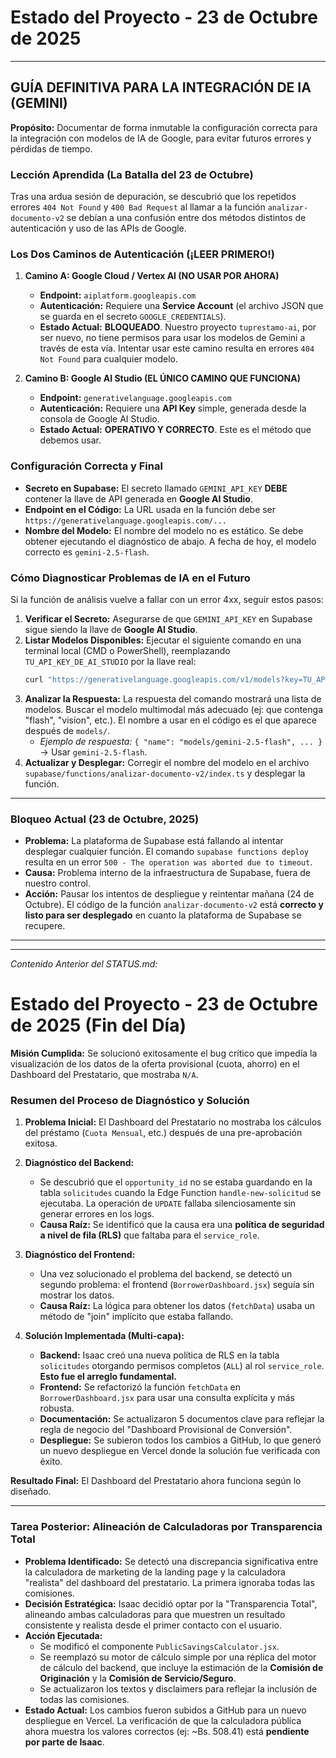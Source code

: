 # Estado del Proyecto - 23 de Octubre de 2025

---

## GUÍA DEFINITIVA PARA LA INTEGRACIÓN DE IA (GEMINI)

**Propósito:** Documentar de forma inmutable la configuración correcta para la integración con modelos de IA de Google, para evitar futuros errores y pérdidas de tiempo.

### Lección Aprendida (La Batalla del 23 de Octubre)

Tras una ardua sesión de depuración, se descubrió que los repetidos errores `404 Not Found` y `400 Bad Request` al llamar a la función `analizar-documento-v2` se debían a una confusión entre dos métodos distintos de autenticación y uso de las APIs de Google.

### Los Dos Caminos de Autenticación (¡LEER PRIMERO!)

1.  **Camino A: Google Cloud / Vertex AI (NO USAR POR AHORA)**
    *   **Endpoint:** `aiplatform.googleapis.com`
    *   **Autenticación:** Requiere una **Service Account** (el archivo JSON que se guarda en el secreto `GOOGLE_CREDENTIALS`).
    *   **Estado Actual:** **BLOQUEADO**. Nuestro proyecto `tuprestamo-ai`, por ser nuevo, no tiene permisos para usar los modelos de Gemini a través de esta vía. Intentar usar este camino resulta en errores `404 Not Found` para cualquier modelo.

2.  **Camino B: Google AI Studio (EL ÚNICO CAMINO QUE FUNCIONA)**
    *   **Endpoint:** `generativelanguage.googleapis.com`
    *   **Autenticación:** Requiere una **API Key** simple, generada desde la consola de Google AI Studio.
    *   **Estado Actual:** **OPERATIVO Y CORRECTO**. Este es el método que debemos usar.

### Configuración Correcta y Final

*   **Secreto en Supabase:** El secreto llamado `GEMINI_API_KEY` **DEBE** contener la llave de API generada en **Google AI Studio**.
*   **Endpoint en el Código:** La URL usada en la función debe ser `https://generativelanguage.googleapis.com/...`
*   **Nombre del Modelo:** El nombre del modelo no es estático. Se debe obtener ejecutando el diagnóstico de abajo. A fecha de hoy, el modelo correcto es `gemini-2.5-flash`.

### Cómo Diagnosticar Problemas de IA en el Futuro

Si la función de análisis vuelve a fallar con un error 4xx, seguir estos pasos:

1.  **Verificar el Secreto:** Asegurarse de que `GEMINI_API_KEY` en Supabase sigue siendo la llave de **Google AI Studio**.
2.  **Listar Modelos Disponibles:** Ejecutar el siguiente comando en una terminal local (CMD o PowerShell), reemplazando `TU_API_KEY_DE_AI_STUDIO` por la llave real:
    ```bash
    curl "https://generativelanguage.googleapis.com/v1/models?key=TU_API_KEY_DE_AI_STUDIO"
    ```
3.  **Analizar la Respuesta:** La respuesta del comando mostrará una lista de modelos. Buscar el modelo multimodal más adecuado (ej: que contenga "flash", "vision", etc.). El nombre a usar en el código es el que aparece después de `models/`.
    *   *Ejemplo de respuesta:* `{ "name": "models/gemini-2.5-flash", ... }` -> Usar `gemini-2.5-flash`.
4.  **Actualizar y Desplegar:** Corregir el nombre del modelo en el archivo `supabase/functions/analizar-documento-v2/index.ts` y desplegar la función.

---

### Bloqueo Actual (23 de Octubre, 2025)

*   **Problema:** La plataforma de Supabase está fallando al intentar desplegar cualquier función. El comando `supabase functions deploy` resulta en un error `500 - The operation was aborted due to timeout`.
*   **Causa:** Problema interno de la infraestructura de Supabase, fuera de nuestro control.
*   **Acción:** Pausar los intentos de despliegue y reintentar mañana (24 de Octubre). El código de la función `analizar-documento-v2` está **correcto y listo para ser desplegado** en cuanto la plataforma de Supabase se recupere.

---
---
*Contenido Anterior del STATUS.md:*

# Estado del Proyecto - 23 de Octubre de 2025 (Fin del Día)

**Misión Cumplida:** Se solucionó exitosamente el bug crítico que impedía la visualización de los datos de la oferta provisional (cuota, ahorro) en el Dashboard del Prestatario, que mostraba `N/A`.

### Resumen del Proceso de Diagnóstico y Solución

1.  **Problema Inicial:** El Dashboard del Prestatario no mostraba los cálculos del préstamo (`Cuota Mensual`, etc.) después de una pre-aprobación exitosa.

2.  **Diagnóstico del Backend:**
    *   Se descubrió que el `opportunity_id` no se estaba guardando en la tabla `solicitudes` cuando la Edge Function `handle-new-solicitud` se ejecutaba. La operación de `UPDATE` fallaba silenciosamente sin generar errores en los logs.
    *   **Causa Raíz:** Se identificó que la causa era una **política de seguridad a nivel de fila (RLS)** que faltaba para el `service_role`.

3.  **Diagnóstico del Frontend:**
    *   Una vez solucionado el problema del backend, se detectó un segundo problema: el frontend (`BorrowerDashboard.jsx`) seguía sin mostrar los datos.
    *   **Causa Raíz:** La lógica para obtener los datos (`fetchData`) usaba un método de "join" implícito que estaba fallando.

4.  **Solución Implementada (Multi-capa):**
    *   **Backend:** Isaac creó una nueva política de RLS en la tabla `solicitudes` otorgando permisos completos (`ALL`) al rol `service_role`. **Esto fue el arreglo fundamental.**
    *   **Frontend:** Se refactorizó la función `fetchData` en `BorrowerDashboard.jsx` para usar una consulta explícita y más robusta.
    *   **Documentación:** Se actualizaron 5 documentos clave para reflejar la regla de negocio del "Dashboard Provisional de Conversión".
    *   **Despliegue:** Se subieron todos los cambios a GitHub, lo que generó un nuevo despliegue en Vercel donde la solución fue verificada con éxito.

**Resultado Final:** El Dashboard del Prestatario ahora funciona según lo diseñado.

---

### Tarea Posterior: Alineación de Calculadoras por Transparencia Total

*   **Problema Identificado:** Se detectó una discrepancia significativa entre la calculadora de marketing de la landing page y la calculadora "realista" del dashboard del prestatario. La primera ignoraba todas las comisiones.
*   **Decisión Estratégica:** Isaac decidió optar por la "Transparencia Total", alineando ambas calculadoras para que muestren un resultado consistente y realista desde el primer contacto con el usuario.
*   **Acción Ejecutada:**
    *   Se modificó el componente `PublicSavingsCalculator.jsx`.
    *   Se reemplazó su motor de cálculo simple por una réplica del motor de cálculo del backend, que incluye la estimación de la **Comisión de Originación** y la **Comisión de Servicio/Seguro**.
    *   Se actualizaron los textos y disclaimers para reflejar la inclusión de todas las comisiones.
*   **Estado Actual:** Los cambios fueron subidos a GitHub para un nuevo despliegue en Vercel. La verificación de que la calculadora pública ahora muestra los valores correctos (ej: ~Bs. 508.41) está **pendiente por parte de Isaac**.

